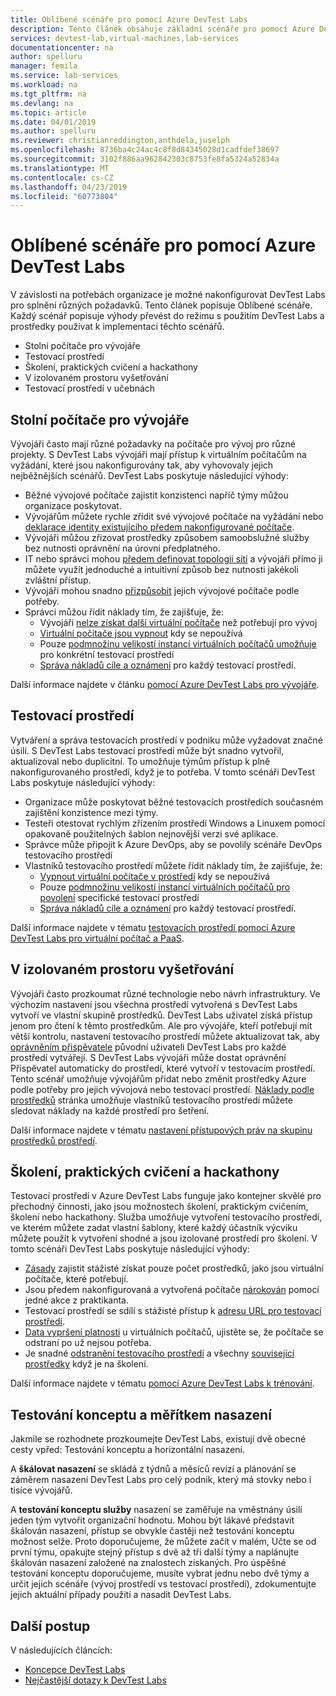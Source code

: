 ```yaml
---
title: Oblíbené scénáře pro pomocí Azure DevTest Labs
description: Tento článek obsahuje základní scénáře pro pomocí Azure DevTest Labs a dvě obecné cesty Pokud chcete začít používat službu ve vaší organizaci.
services: devtest-lab,virtual-machines,lab-services
documentationcenter: na
author: spelluru
manager: femila
ms.service: lab-services
ms.workload: na
ms.tgt_pltfrm: na
ms.devlang: na
ms.topic: article
ms.date: 04/01/2019
ms.author: spelluru
ms.reviewer: christianreddington,anthdela,juselph
ms.openlocfilehash: 8736ba4c24ac4c8f8d84345028d1cadfdef38697
ms.sourcegitcommit: 3102f886aa962842303c8753fe8fa5324a52834a
ms.translationtype: MT
ms.contentlocale: cs-CZ
ms.lasthandoff: 04/23/2019
ms.locfileid: "60773804"
---
```

# <a name="popular-scenarios-for-using-azure-devtest-labs"></a>Oblíbené scénáře pro pomocí Azure DevTest Labs
V závislosti na potřebách organizace je možné nakonfigurovat DevTest Labs pro splnění různých požadavků.  Tento článek popisuje Oblíbené scénáře. Každý scénář popisuje výhody převést do režimu s použitím DevTest Labs a prostředky používat k implementaci těchto scénářů.  

- Stolní počítače pro vývojáře
- Testovací prostředí
- Školení, praktických cvičení a hackathony
- V izolovaném prostoru vyšetřování
- Testovací prostředí v učebnách

## <a name="developer-desktops"></a>Stolní počítače pro vývojáře
Vývojáři často mají různé požadavky na počítače pro vývoj pro různé projekty. S DevTest Labs vývojáři mají přístup k virtuálním počítačům na vyžádání, které jsou nakonfigurovány tak, aby vyhovovaly jejich nejběžnějších scénářů. DevTest Labs poskytuje následující výhody:

- Běžné vývojové počítače zajistit konzistenci napříč týmy můžou organizace poskytovat.
- Vývojářům můžete rychle zřídit své vývojové počítače na vyžádání nebo [deklarace identity existujícího předem nakonfigurované počítače](devtest-lab-add-claimable-vm.md).
- Vývojáři můžou zřizovat prostředky způsobem samoobslužné služby bez nutnosti oprávnění na úrovni předplatného.
- IT nebo správci mohou [předem definovat topologii sítí](devtest-lab-configure-vnet.md) a vývojáři přímo ji můžete využít jednoduché a intuitivní způsob bez nutnosti jakékoli zvláštní přístup.
- Vývojáři mohou snadno [přizpůsobit](devtest-lab-add-vm.md#add-an-existing-artifact-to-a-vm) jejich vývojové počítače podle potřeby.
- Správci můžou řídit náklady tím, že zajišťuje, že:
    - Vývojáři [nelze získat další virtuální počítače](devtest-lab-set-lab-policy.md#set-virtual-machines-per-user) než potřebují pro vývoj
    - [Virtuální počítače jsou vypnout](devtest-lab-set-lab-policy.md#set-auto-shutdown) kdy se nepoužívá
    - Pouze [podmnožinu velikostí instancí virtuálních počítačů umožňuje](devtest-lab-set-lab-policy.md#set-allowed-virtual-machine-sizes) pro konkrétní testovací prostředí
    - [Správa nákladů cíle a oznámení](devtest-lab-configure-cost-management.md) pro každý testovací prostředí.

Další informace najdete v článku [pomocí Azure DevTest Labs pro vývojáře](devtest-lab-developer-lab.md). 

## <a name="test-environments"></a>Testovací prostředí
Vytváření a správa testovacích prostředí v podniku může vyžadovat značné úsilí. S DevTest Labs testovací prostředí může být snadno vytvořil, aktualizoval nebo duplicitní. To umožňuje týmům přístup k plně nakonfigurovaného prostředí, když je to potřeba. V tomto scénáři DevTest Labs poskytuje následující výhody:

- Organizace může poskytovat běžné testovacích prostředích současném zajištění konzistence mezi týmy.
- Testeři otestovat rychlým zřízením prostředí Windows a Linuxem pomocí opakovaně použitelných šablon nejnovější verzi své aplikace.
- Správce může připojit k Azure DevOps, aby se povolily scénáře DevOps testovacího prostředí
- Vlastníků testovacího prostředí můžete řídit náklady tím, že zajišťuje, že:
    - [Vypnout virtuální počítače v prostředí](devtest-lab-set-lab-policy.md#set-auto-shutdown) kdy se nepoužívá
    - Pouze [podmnožinu velikostí instancí virtuálních počítačů pro povolení](devtest-lab-set-lab-policy.md#set-allowed-virtual-machine-sizes) specifické testovací prostředí
    - [Správa nákladů cíle a oznámení](devtest-lab-configure-cost-management.md) pro každý testovací prostředí.

Další informace najdete v tématu [testovacích prostředí pomocí Azure DevTest Labs pro virtuální počítač a PaaS](devtest-lab-test-env.md).

## <a name="sandboxed-investigations"></a>V izolovaném prostoru vyšetřování
Vývojáři často prozkoumat různé technologie nebo návrh infrastruktury. Ve výchozím nastavení jsou všechna prostředí vytvořená s DevTest Labs vytvoří ve vlastní skupině prostředků. DevTest Labs uživatel získá přístup jenom pro čtení k těmto prostředkům. Ale pro vývojáře, kteří potřebují mít větší kontrolu, nastavení testovacího prostředí můžete aktualizovat tak, aby [oprávněním přispěvatele](https://azure.microsoft.com/updates/azure-devtest-labs-view-and-set-access-rights-to-an-environment-rg/) původní uživateli DevTest Labs pro každé prostředí vytvářejí.  S DevTest Labs vývojáři může dostat oprávnění Přispěvatel automaticky do prostředí, které vytvoří v testovacím prostředí.  Tento scénář umožňuje vývojářům přidat nebo změnit prostředky Azure podle potřeby pro jejich vývojová nebo testovací prostředí. [Náklady podle prostředků](devtest-lab-configure-cost-management.md#view-cost-by-resource) stránka umožňuje vlastníků testovacího prostředí můžete sledovat náklady na každé prostředí pro šetření.

Další informace najdete v tématu [nastavení přístupových práv na skupinu prostředků prostředí](https://aka.ms/dtl-sandbox).

## <a name="trainings-hands-on-labs-and-hackathons"></a>Školení, praktických cvičení a hackathony 
Testovací prostředí v Azure DevTest Labs funguje jako kontejner skvělé pro přechodný činnosti, jako jsou možnostech školení, praktickým cvičením, školení nebo hackathony.  Služba umožňuje vytvoření testovacího prostředí, ve kterém můžete zadat vlastní šablony, které každý účastník výcviku můžete použít k vytvoření shodné a jsou izolované prostředí pro školení. V tomto scénáři DevTest Labs poskytuje následující výhody:

- [Zásady](devtest-lab-set-lab-policy.md) zajistit stážisté získat pouze počet prostředků, jako jsou virtuální počítače, které potřebují.
- Jsou předem nakonfigurovaná a vytvořená počítače [nárokován](devtest-lab-add-claimable-vm.md) pomocí jedné akce z praktikanta.
- Testovací prostředí se sdílí s stážisté přístup k [adresu URL pro testovací prostředí](devtest-lab-faq.md#how-do-i-share-a-direct-link-to-my-lab).
- [Data vypršení platnosti](devtest-lab-add-vm.md#steps-to-add-a-vm-to-a-lab-in-azure-devtest-labs) u virtuálních počítačů, ujistěte se, že počítače se odstraní po už nejsou potřeba.
- Je snadné [odstranění testovacího prostředí](devtest-lab-delete-lab-vm.md#delete-a-lab) a všechny [související prostředky](devtest-lab-faq.md#how-do-i-automate-the-process-of-deleting-all-the-vms-in-my-lab) když je na školení.

Další informace najdete v tématu [pomocí Azure DevTest Labs k trénování](devtest-lab-training-lab.md).  

## <a name="proof-of-concept-vs-scaled-deployment"></a>Testování konceptu a měřítkem nasazení
Jakmile se rozhodnete prozkoumejte DevTest Labs, existují dvě obecné cesty vpřed: Testování konceptu a horizontální nasazení.  

A **škálovat nasazení** se skládá z týdnů a měsíců revizí a plánování se záměrem nasazení DevTest Labs pro celý podnik, který má stovky nebo i tisíce vývojářů.

A **testování konceptu služby** nasazení se zaměřuje na vměstnány úsilí jeden tým vytvořit organizační hodnotu. Mohou být lákavé představit škálován nasazení, přístup se obvykle častěji než testování konceptu možnost selže. Proto doporučujeme, že můžete začít v malém, Učte se od první týmu, opakujte stejný přístup s dvě až tři další týmy a naplánujte škálován nasazení založené na znalostech získaných. Pro úspěšné testování konceptu doporučujeme, musíte vybrat jednu nebo dvě týmy a určit jejich scénáře (vývoj prostředí vs testovací prostředí), zdokumentujte jejich aktuální případy použití a nasadit DevTest Labs.

## <a name="next-steps"></a>Další postup
V následujících článcích:

- [Koncepce DevTest Labs](devtest-lab-concepts.md)
- [Nejčastější dotazy k DevTest Labs](devtest-lab-faq.md)

